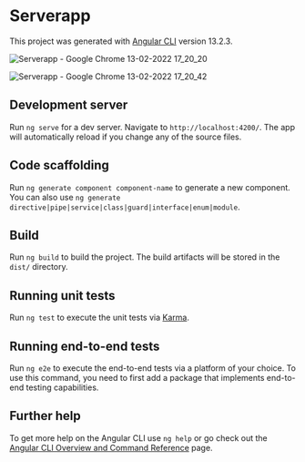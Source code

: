# Serverapp

This project was generated with [Angular CLI](https://github.com/angular/angular-cli) version 13.2.3.

![Serverapp - Google Chrome 13-02-2022 17_20_20](https://user-images.githubusercontent.com/63459370/153751745-ff4b4ca0-7998-407a-8e6b-152064598f17.png)

![Serverapp - Google Chrome 13-02-2022 17_20_42](https://user-images.githubusercontent.com/63459370/153751748-45826fa6-6e0e-483e-85d7-ac9724accf60.png)

## Development server

Run `ng serve` for a dev server. Navigate to `http://localhost:4200/`. The app will automatically reload if you change any of the source files.

## Code scaffolding

Run `ng generate component component-name` to generate a new component. You can also use `ng generate directive|pipe|service|class|guard|interface|enum|module`.

## Build

Run `ng build` to build the project. The build artifacts will be stored in the `dist/` directory.

## Running unit tests

Run `ng test` to execute the unit tests via [Karma](https://karma-runner.github.io).

## Running end-to-end tests

Run `ng e2e` to execute the end-to-end tests via a platform of your choice. To use this command, you need to first add a package that implements end-to-end testing capabilities.

## Further help

To get more help on the Angular CLI use `ng help` or go check out the [Angular CLI Overview and Command Reference](https://angular.io/cli) page.
